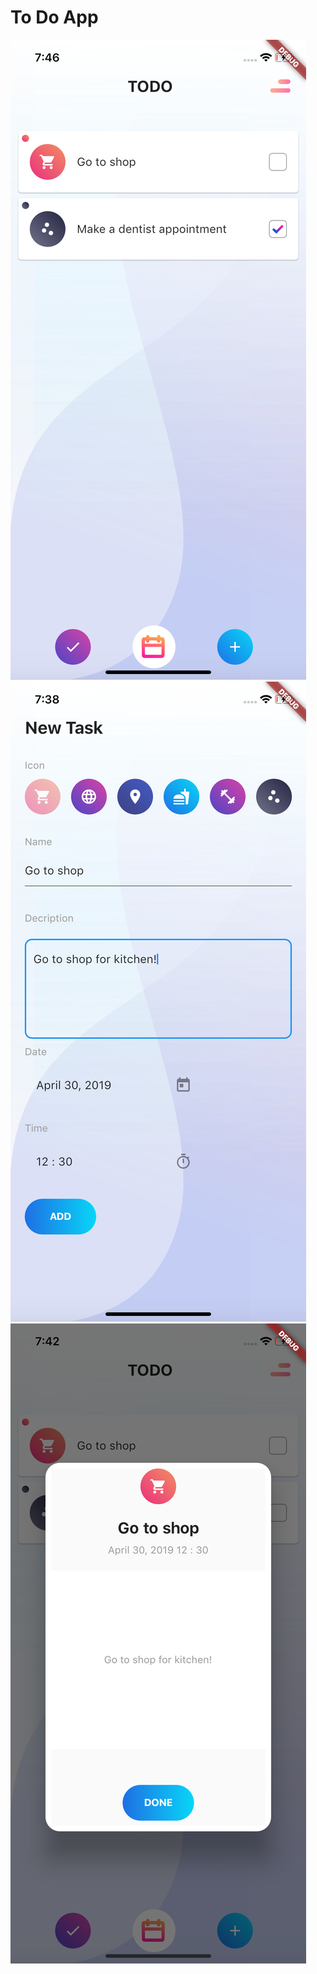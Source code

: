 # To Do App

![](https://github.com/melihsinik/To-Do-App/blob/master/images/Screen-Shot%20-1.png) ![](https://github.com/melihsinik/To-Do-App/blob/master/images/Screen-Shot%20-2.png) ![](https://github.com/melihsinik/To-Do-App/blob/master/images/Screen-Shot%20-3.png)

